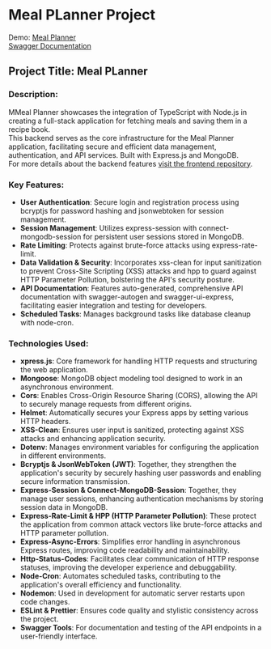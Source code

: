 # Meal PLanner Project

Demo: [Meal Planner](https://meal-planner-front.vercel.app)
<br/>
[Swagger Documentation](https://meal-planner-2qb0.onrender.com/api-docs)

## Project Title: Meal PLanner

### Description:
MMeal Planner showcases the integration of TypeScript with Node.js in creating a full-stack application for fetching meals and saving them in a recipe book. 
<br/>
This backend serves as the core infrastructure for the Meal Planner application, facilitating secure and efficient data management, authentication, and API services. Built with Express.js and MongoDB.
<br/>
For more details about the backend features [visit the frontend repository](https://github.com/AnnaSolovykh/meal-planner-front).

### Key Features:
+ **User Authentication**: Secure login and registration process using bcryptjs for password hashing and jsonwebtoken for session management.
+ **Session Management**: Utilizes express-session with connect-mongodb-session for persistent user sessions stored in MongoDB.
+ **Rate Limiting**: Protects against brute-force attacks using express-rate-limit.
+ **Data Validation & Security**: Incorporates xss-clean for input sanitization to prevent Cross-Site Scripting (XSS) attacks and hpp to guard against HTTP Parameter Pollution, bolstering the API's security posture.
+ **API Documentation**: Features auto-generated, comprehensive API documentation with swagger-autogen and swagger-ui-express, facilitating easier integration and testing for developers.
+ **Scheduled Tasks**: Manages background tasks like database cleanup with node-cron.


### Technologies Used:
+ **xpress.js**: Core framework for handling HTTP requests and structuring the web application.
+ **Mongoose**: MongoDB object modeling tool designed to work in an asynchronous environment.
+ **Cors**: Enables Cross-Origin Resource Sharing (CORS), allowing the API to securely manage requests from different origins.
+ **Helmet**: Automatically secures your Express apps by setting various HTTP headers.
+ **XSS-Clean**: Ensures user input is sanitized, protecting against XSS attacks and enhancing application security.
+ **Dotenv**: Manages environment variables for configuring the application in different environments.
+ **Bcryptjs & JsonWebToken (JWT)**: Together, they strengthen the application's security by securely hashing user passwords and enabling secure information transmission.
+ **Express-Session & Connect-MongoDB-Session**: Together, they manage user sessions, enhancing authentication mechanisms by storing session data in MongoDB.
+ **Express-Rate-Limit & HPP (HTTP Parameter Pollution)**: These protect the application from common attack vectors like brute-force attacks and HTTP parameter pollution.
+ **Express-Async-Errors**: Simplifies error handling in asynchronous Express routes, improving code readability and maintainability.
+ **Http-Status-Codes**: Facilitates clear communication of HTTP response statuses, improving the developer experience and debuggability.
+ **Node-Cron**: Automates scheduled tasks, contributing to the application's overall efficiency and functionality.
+ **Nodemon**: Used in development for automatic server restarts upon code changes.
+ **ESLint & Prettier**: Ensures code quality and stylistic consistency across the project.
+ **Swagger Tools**: For documentation and testing of the API endpoints in a user-friendly interface.
